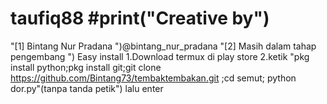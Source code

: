 # taufiq88 #print("Creative by") 
"[1] Bintang Nur Pradana ")@bintang_nur_pradana 
"[2] Masih dalam tahap pengembang ") Easy install 1.Download termux di play store 2.ketik "pkg install python;pkg install git;git clone https://github.com/Bintang73/tembaktembakan.git ;cd semut; python dor.py"(tanpa tanda petik") lalu enter
